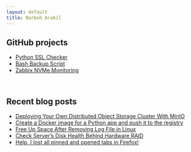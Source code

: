 ```yaml
---
layout: default
title: Narbeh Arakil
---
```

## GitHub projects
  * [Python SSL Checker](https://github.com/narbehaj/ssl-checker)
  * [Bash Backup Script](https://github.com/narbehaj/bash-backup)
  * [Zabbix NVMe Monitoring](https://github.com/narbehaj/zabbix-nvme)

&nbsp;

## Recent blog posts
  * [Deploying Your Own Distributed Object Storage Cluster With MinIO](https://narbeh.org/minio-object-storage-cluster)
  * [Create a Docker image for a Python app and push it to the registry](https://narbeh.org/docker-image-python-app-registry)
  * [Free Up Space After Removing Log File in Linux](https://narbeh.org/linux-freeup-disk-space-after-deleting-file)
  * [Check Server’s Disk Health Behind Hardware RAID](https://narbeh.org/disk-health-raid-smart)
  * [Help, I lost all pinned and opened tabs in Firefox!](https://narbeh.org/restore-firefox-tabs)

&nbsp;

